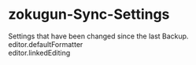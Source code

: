 # zokugun-Sync-Settings

Settings that have been changed since the last Backup.
\
editor.defaultFormatter
\
editor.linkedEditing
